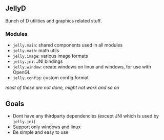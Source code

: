 ## JellyD

Bunch of D utilities and graphics related stuff.

### Modules

* `jelly.main`: shared components used in all modules
* `jelly.math`: math utils 
* `jelly.image`: various image formats
* `jelly.jni`: JNI bindings
* `jelly.window`: create windows on linux and windows, for use with OpenGL
* `jelly.config`: custom config format

_most of these are not done, might not work and so on_

## Goals

* Dont have any thirdparty dependencies (except JNI which is used by `jelly.jni`)
* Support only windows and linux
* Be simple and easy to use